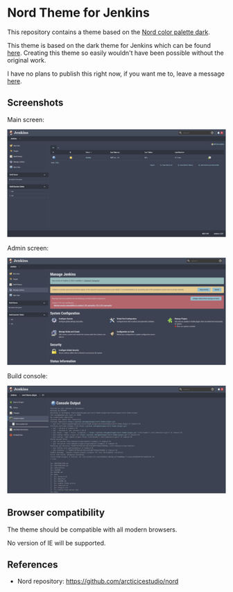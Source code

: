 # Nord Theme for Jenkins

This repository contains a theme based on the [Nord color palette dark](https://www.nordtheme.com/).

This theme is based on the dark theme for Jenkins which can be found [here](https://github.com/jenkinsci/dark-theme-plugin).
Creating this theme so easily wouldn't have been possible without the original work.

I have no plans to publish this right now, if you want me to, leave a message [here](https://github.com/gwaldvogel/nord-theme-plugin/issues/1).

## Screenshots

Main screen:

![Main screen](./docs/images/screenshot_main.png)

Admin screen:

![Admin screen](./docs/images/screenshot_admin.png)

Build console:

![Build console log](./docs/images/screenshot_console_output.png)

## Browser compatibility

The theme should be compatible with all modern browsers.

No version of IE will be supported.

## References

* Nord repository: https://github.com/arcticicestudio/nord
